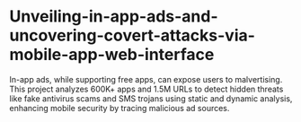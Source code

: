 # Unveiling-in-app-ads-and-uncovering-covert-attacks-via-mobile-app-web-interface
In-app ads, while supporting free apps, can expose users to malvertising. This project analyzes 600K+ apps and 1.5M URLs to detect hidden threats like fake antivirus scams and SMS trojans using static and dynamic analysis, enhancing mobile security by tracing malicious ad sources.
